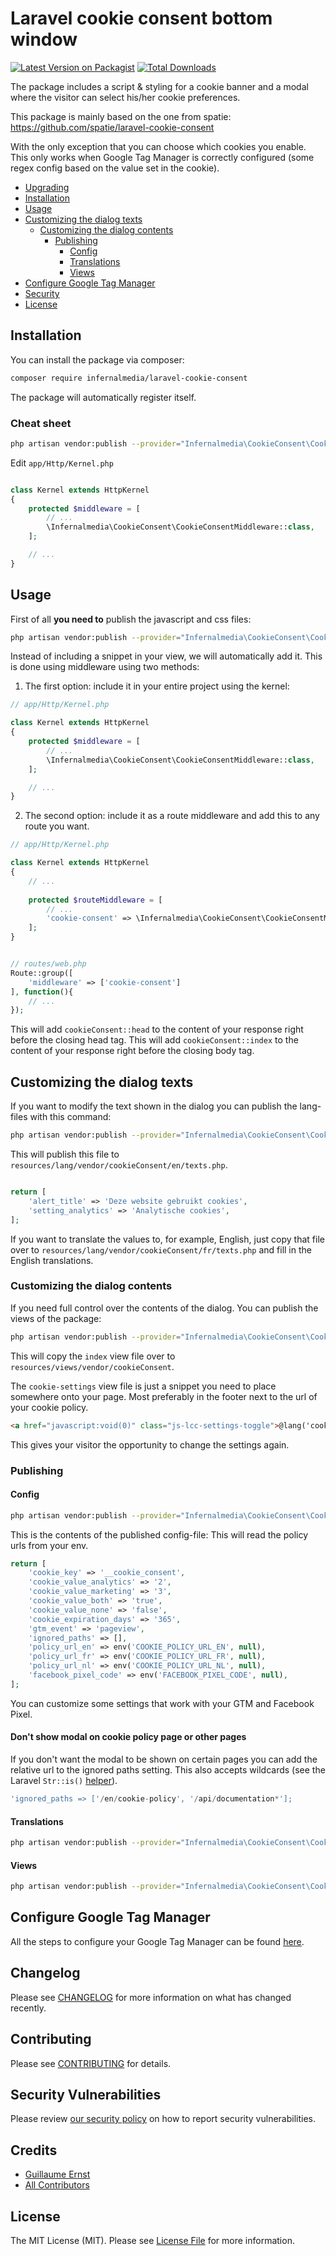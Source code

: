 # Laravel cookie consent bottom window

[![Latest Version on Packagist](https://img.shields.io/packagist/v/infernalmedia/laravel-cookie-consent.svg?style=flat-square)](https://packagist.org/packages/infernalmedia/laravel-cookie-consent)
[![Total Downloads](https://img.shields.io/packagist/dt/infernalmedia/laravel-cookie-consent.svg?style=flat-square)](https://packagist.org/packages/infernalmedia/laravel-cookie-consent)


The package includes a script & styling for a cookie banner and a modal where the visitor can select his/her cookie preferences.

This package is mainly based on the one from spatie: https://github.com/spatie/laravel-cookie-consent

With the only exception that you can choose which cookies you enable.
This only works when Google Tag Manager is correctly configured (some regex config based on the value set in the cookie).

* [Upgrading](upgrading.md)
* [Installation](#installation)
* [Usage](#usage)
* [Customizing the dialog texts](#customizing-the-dialog-texts)
  * [Customizing the dialog contents](#customizing-the-dialog-contents)
    + [Publishing](#publishing)
      - [Config](#config)
      - [Translations](#translations)
      - [Views](#views)
* [Configure Google Tag Manager](#configure-google-tag-manager)
* [Security](#security)
* [License](#license)
   

## Installation

You can install the package via composer:

``` bash
composer require infernalmedia/laravel-cookie-consent
```

The package will automatically register itself.

### Cheat sheet

```bash
php artisan vendor:publish --provider="Infernalmedia\CookieConsent\CookieConsentServiceProvider" --tag="public" --tag="config"
```

Edit `app/Http/Kernel.php`

```php

class Kernel extends HttpKernel
{
    protected $middleware = [
        // ...
        \Infernalmedia\CookieConsent\CookieConsentMiddleware::class,
    ];

    // ...
}
```

## Usage



First of all **you need to** publish the javascript and css files:
```bash
php artisan vendor:publish --provider="Infernalmedia\CookieConsent\CookieConsentServiceProvider" --tag="public"
```

Instead of including a snippet in your view, we will automatically add it. This is done using middleware using two methods:

1. The first option: include it in your entire project using the kernel:

```php
// app/Http/Kernel.php

class Kernel extends HttpKernel
{
    protected $middleware = [
        // ...
        \Infernalmedia\CookieConsent\CookieConsentMiddleware::class,
    ];

    // ...
}
```

2. The second option: include it as a route middleware and add this to any route you want.

```php
// app/Http/Kernel.php

class Kernel extends HttpKernel
{
    // ...
    
    protected $routeMiddleware = [
        // ...
        'cookie-consent' => \Infernalmedia\CookieConsent\CookieConsentMiddleware::class,
    ];
}


// routes/web.php
Route::group([
    'middleware' => ['cookie-consent']
], function(){
    // ...
});
```

This will add `cookieConsent::head` to the content of your response right before the closing head tag.
This will add `cookieConsent::index` to the content of your response right before the closing body tag.

## Customizing the dialog texts

If you want to modify the text shown in the dialog you can publish the lang-files with this command:

```bash
php artisan vendor:publish --provider="Infernalmedia\CookieConsent\CookieConsentServiceProvider" --tag="lang"
```

This will publish this file to `resources/lang/vendor/cookieConsent/en/texts.php`.
 ```php
 
 return [
     'alert_title' => 'Deze website gebruikt cookies',
     'setting_analytics' => 'Analytische cookies',
 ];
 ```
 
 If you want to translate the values to, for example, English, just copy that file over to `resources/lang/vendor/cookieConsent/fr/texts.php` and fill in the English translations.
 
### Customizing the dialog contents

If you need full control over the contents of the dialog. You can publish the views of the package:

```bash
php artisan vendor:publish --provider="Infernalmedia\CookieConsent\CookieConsentServiceProvider" --tag="views"
```

This will copy the `index`  view file over to `resources/views/vendor/cookieConsent`.

The `cookie-settings` view file is just a snippet you need to place somewhere onto your page. Most preferably in the footer next to the url of your cookie policy.

```html 
<a href="javascript:void(0)" class="js-lcc-settings-toggle">@lang('cookie-consent::texts.alert_settings')</a>
```

This gives your visitor the opportunity to change the settings again.

### Publishing

#### Config

```bash
php artisan vendor:publish --provider="Infernalmedia\CookieConsent\CookieConsentServiceProvider" --tag="config"
```
This is the contents of the published config-file:
This will read the policy urls from your env. 
```php
return [
    'cookie_key' => '__cookie_consent',
    'cookie_value_analytics' => '2',
    'cookie_value_marketing' => '3',
    'cookie_value_both' => 'true',
    'cookie_value_none' => 'false',
    'cookie_expiration_days' => '365',
    'gtm_event' => 'pageview',
    'ignored_paths' => [],
    'policy_url_en' => env('COOKIE_POLICY_URL_EN', null),
    'policy_url_fr' => env('COOKIE_POLICY_URL_FR', null),
    'policy_url_nl' => env('COOKIE_POLICY_URL_NL', null),
    'facebook_pixel_code' => env('FACEBOOK_PIXEL_CODE', null),
];
```

You can customize some settings that work with your GTM and Facebook Pixel.

#### Don't show modal on cookie policy page or other pages

If you don't want the modal to be shown on certain pages you can add the relative url to the ignored paths setting. This also accepts wildcards (see the Laravel `Str::is()` [helper](https://laravel.com/docs/9.x/helpers#method-str-is)).

```php
'ignored_paths => ['/en/cookie-policy', '/api/documentation*'];
```

#### Translations

```bash
php artisan vendor:publish --provider="Infernalmedia\CookieConsent\CookieConsentServiceProvider" --tag="lang"
```

#### Views

```bash
php artisan vendor:publish --provider="Infernalmedia\CookieConsent\CookieConsentServiceProvider" --tag="views"
```

## Configure Google Tag Manager

All the steps to configure your Google Tag Manager can be found [here](docs/google-tag-manager.md).


## Changelog

Please see [CHANGELOG](CHANGELOG.md) for more information on what has changed recently.

## Contributing

Please see [CONTRIBUTING](CONTRIBUTING.md) for details.

## Security Vulnerabilities

Please review [our security policy](../../security/policy) on how to report security vulnerabilities.

## Credits

* [Guillaume Ernst](https://github.com/infernalmedia)
* [All Contributors](../../contributors)

## License

The MIT License (MIT). Please see [License File](LICENSE.md) for more information.
